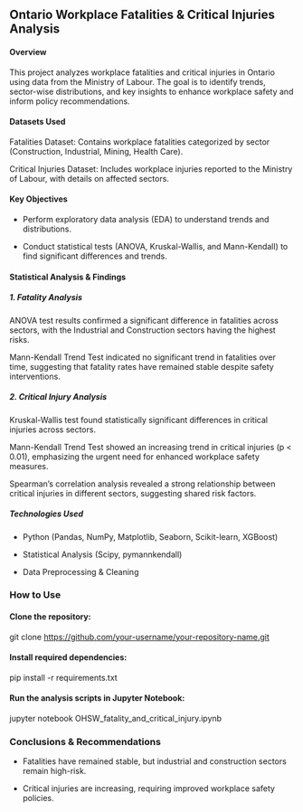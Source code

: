## Ontario Workplace Fatalities & Critical Injuries Analysis

#### Overview

This project analyzes workplace fatalities and critical injuries in Ontario using data from the Ministry of Labour. The goal is to identify trends, sector-wise distributions, and key insights to enhance workplace safety and inform policy recommendations.

#### Datasets Used

Fatalities Dataset: Contains workplace fatalities categorized by sector (Construction, Industrial, Mining, Health Care).

Critical Injuries Dataset: Includes workplace injuries reported to the Ministry of Labour, with details on affected sectors.

#### Key Objectives

- Perform exploratory data analysis (EDA) to understand trends and distributions.

- Conduct statistical tests (ANOVA, Kruskal-Wallis, and Mann-Kendall) to find significant differences and trends.

#### Statistical Analysis & Findings

#####  1. Fatality Analysis

ANOVA test results confirmed a significant difference in fatalities across sectors, with the Industrial and Construction sectors having the highest risks.

Mann-Kendall Trend Test indicated no significant trend in fatalities over time, suggesting that fatality rates have remained stable despite safety interventions.

#####  2. Critical Injury Analysis

Kruskal-Wallis test found statistically significant differences in critical injuries across sectors.

Mann-Kendall Trend Test showed an increasing trend in critical injuries (p < 0.01), emphasizing the urgent need for enhanced workplace safety measures.

Spearman’s correlation analysis revealed a strong relationship between critical injuries in different sectors, suggesting shared risk factors.

##### Technologies Used

* Python (Pandas, NumPy, Matplotlib, Seaborn, Scikit-learn, XGBoost)

* Statistical Analysis (Scipy, pymannkendall)

* Data Preprocessing & Cleaning

### How to Use

#### Clone the repository:

git clone https://github.com/your-username/your-repository-name.git

#### Install required dependencies:

pip install -r requirements.txt

#### Run the analysis scripts in Jupyter Notebook:

jupyter notebook OHSW_fatality_and_critical_injury.ipynb

### Conclusions & Recommendations

* Fatalities have remained stable, but industrial and construction sectors remain high-risk.

* Critical injuries are increasing, requiring improved workplace safety policies.


